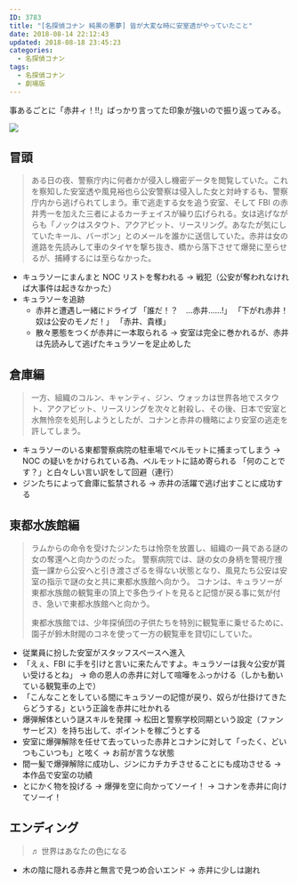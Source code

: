 ```yaml
---
ID: 3783
title: "[名探偵コナン 純黒の悪夢] 皆が大変な時に安室透がやっていたこと"
date: 2018-08-14 22:12:43
updated: 2018-08-18 23:45:23
categories:
  - 名探偵コナン
tags:
  - 名探偵コナン
  - 劇場版
---
```


事あるごとに「赤井ィ！!!」ばっかり言ってた印象が強いので振り返ってみる。

<img src="https://images-na.ssl-images-amazon.com/images/I/71Bf-2cTr6L._SL1500_CR60,90,1300,380_.jpg">

<!--more-->

## 冒頭

> ある日の夜、警察庁内に何者かが侵入し機密データを閲覧していた。これを察知した安室透や風見裕也ら公安警察は侵入した女と対峙するも、警察庁内から逃げられてしまう。車で逃走する女を追う安室、そして FBI の赤井秀一を加えた三者によるカーチェイスが繰り広げられる。女は逃げながらも「ノックはスタウト、アクアビット、リースリング。あなたが気にしていたキール、バーボン」とのメールを誰かに送信していた。赤井は女の進路を先読みして車のタイヤを撃ち抜き、橋から落下させて爆発に至らせるが、捕縛するには至らなかった。

- キュラソーにまんまと NOC リストを奪われる
  → 戦犯（公安が奪われなければ大事件は起きなかった）
- キュラソーを追跡
  - 赤井と遭遇し一緒にドライブ
   「誰だ！？　…赤井……!」
   「下がれ赤井！　奴は公安のモノだ！」
   「赤井、貴様」
  - 散々悪態をつくが赤井に一本取られる
    → 安室は完全に巻かれるが、赤井は先読みして逃げたキュラソーを足止めした

## 倉庫編

> 一方、組織のコルン、キャンティ、ジン、ウォッカは世界各地でスタウト、アクアビット、リースリングを次々と射殺し、その後、日本で安室と水無怜奈を処刑しようとしたが、コナンと赤井の機略により安室の逃走を許してしまう。

- キュラソーのいる東都警察病院の駐車場でベルモットに捕まってしまう
  → NOC の疑いをかけられている為、ベルモットに詰め寄られる
 「何のことです？」と白々しい言い訳をして回避（連行）
- ジンたちによって倉庫に監禁される
  → 赤井の活躍で逃げ出すことに成功する

## 東都水族館編

> ラムからの命令を受けたジンたちは怜奈を放置し、組織の一員である謎の女の奪還へと向かうのだった。
> 警察病院では、謎の女の身柄を警視庁捜査一課から公安へと引き渡さざるを得ない状態となり、風見たち公安は安室の指示で謎の女と共に東都水族館へ向かう。
> コナンは、キュラソーが東都水族館の観覧車の頂上で多色ライトを見ると記憶が戻る事に気が付き、急いで東都水族館へと向かう。
>
> 東都水族館では、少年探偵団の子供たちを特別に観覧車に乗せるために、園子が鈴木財閥のコネを使って一方の観覧車を貸切にしていた。

- 従業員に扮した安室がスタッフスペースへ進入
- 「えぇ、FBI に手を引けと言いに来たんですよ。キュラソーは我々公安が貰い受けるとね」
  → 命の恩人の赤井に対して喧嘩をふっかける（しかも動いている観覧車の上で）
- 「こんなことをしている間にキュラソーの記憶が戻り、奴らが仕掛けてきたらどうする」という正論を赤井に吐かれる
- 爆弾解体という謎スキルを発揮
  → 松田と警察学校同期という設定（ファンサービス）を持ち出して、ポイントを稼ごうとする
- 安室に爆弾解除を任せて去っていった赤井とコナンに対して「ったく、どいつもこいつも」と呟く
  → お前が言うな状態
- 間一髪で爆弾解除に成功し、ジンにカチカチさせることにも成功させる
  → 本作品で安室の功績
- とにかく物を投げる
  → 爆弾を空に向かってソーイ！
  → コナンを赤井に向けてソーイ！

## エンディング

> ♬ 世界はあなたの色になる

- 木の陰に隠れる赤井と無言で見つめ合いエンド
  → 赤井に少しは謝れ
